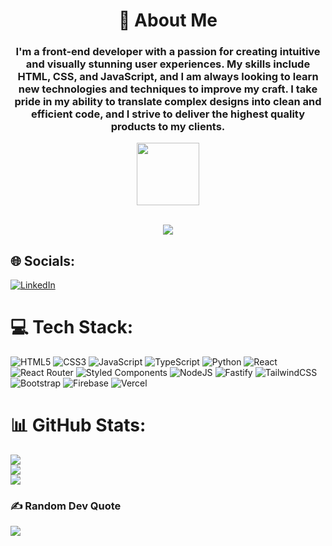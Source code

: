 <h1 align="center">💫 About Me</h1>

<h3 align="center">I'm a front-end developer with a passion for creating intuitive and visually stunning user experiences. My skills include HTML, CSS, and JavaScript, and I am always looking to learn new technologies and techniques to improve my craft. I take pride in my ability to translate complex designs into clean and efficient code, and I strive to deliver the highest quality products to my clients.</h3>


<div id="header" align="center">
  <img src="https://media.giphy.com/media/M9gbBd9nbDrOTu1Mqx/giphy.gif" width="100"/>
</div>
<br/>
<div align="center">

   [![](https://visitcount.itsvg.in/api?id=Ziiron1&label=Profile%20Views&color=9&pretty=true)](https://visitcount.itsvg.in)

</div>

## 🌐 Socials:
[![LinkedIn](https://img.shields.io/badge/LinkedIn-%230077B5.svg?logo=linkedin&logoColor=white)](https://linkedin.com/in/guilhermeb4412) 

# 💻 Tech Stack:
![HTML5](https://img.shields.io/badge/html5-%23E34F26.svg?style=flat&logo=html5&logoColor=white) ![CSS3](https://img.shields.io/badge/css3-%231572B6.svg?style=flat&logo=css3&logoColor=white) ![JavaScript](https://img.shields.io/badge/javascript-%23323330.svg?style=flat&logo=javascript&logoColor=%23F7DF1E) ![TypeScript](https://img.shields.io/badge/typescript-%23007ACC.svg?style=flat&logo=typescript&logoColor=white) ![Python](https://img.shields.io/badge/python-3670A0?style=flat&logo=python&logoColor=ffdd54) ![React](https://img.shields.io/badge/react-%2320232a.svg?style=flat&logo=react&logoColor=%2361DAFB) ![React Router](https://img.shields.io/badge/React_Router-CA4245?style=flat&logo=react-router&logoColor=white) ![Styled Components](https://img.shields.io/badge/styled--components-DB7093?style=flat&logo=styled-components&logoColor=white) ![NodeJS](https://img.shields.io/badge/node.js-6DA55F?style=flat&logo=node.js&logoColor=white) ![Fastify](https://img.shields.io/badge/fastify-%23000000.svg?style=flat&logo=fastify&logoColor=white) ![TailwindCSS](https://img.shields.io/badge/tailwindcss-%2338B2AC.svg?style=flat&logo=tailwind-css&logoColor=white) ![Bootstrap](https://img.shields.io/badge/bootstrap-%23563D7C.svg?style=flat&logo=bootstrap&logoColor=white) ![Firebase](https://img.shields.io/badge/firebase-%23039BE5.svg?style=flat&logo=firebase) ![Vercel](https://img.shields.io/badge/vercel-%23000000.svg?style=flat&logo=vercel&logoColor=white) 
# 📊 GitHub Stats:
![](https://github-readme-stats.vercel.app/api?username=Ziiron1&theme=onedark&hide_border=false&include_all_commits=true&count_private=true)<br/>
![](https://github-readme-streak-stats.herokuapp.com/?user=Ziiron1&theme=onedark&hide_border=false)<br/>
![](https://github-readme-stats.vercel.app/api/top-langs/?username=Ziiron1&theme=onedark&hide_border=false&include_all_commits=true&count_private=true&layout=compact)

### ✍️ Random Dev Quote
![](https://quotes-github-readme.vercel.app/api?type=horizontal&theme=radical) 
